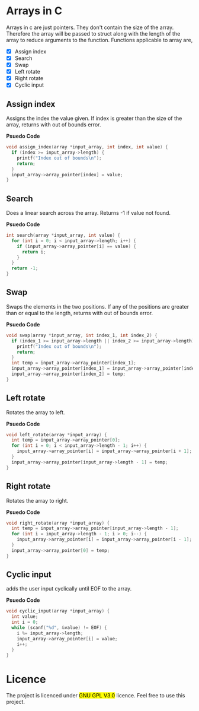 # Arrays in C
Arrays in c are just pointers. They don't contain the size of the array. Therefore the array will be passed to struct along with the length of the array to reduce arguments
to the function. Functions applicable to array are,

- [x] Assign index
- [x] Search
- [x] Swap
- [x] Left rotate
- [x] Right rotate
- [x] Cyclic input
## Assign index
Assigns the index the value given. If index is greater than the size of the array, returns with out of bounds error.

__Psuedo Code__
```c
void assign_index(array *input_array, int index, int value) {
  if (index >= input_array->length) {
    printf("Index out of bounds\n");
    return;
  }
  input_array->array_pointer[index] = value;
}
```
## Search
Does a linear search across the array. Returns -1 if value not found.

__Psuedo Code__
```c
int search(array *input_array, int value) {
  for (int i = 0; i < input_array->length; i++) {
    if (input_array->array_pointer[i] == value) {
      return i;
    }
  }
  return -1;
}
```
## Swap
Swaps the elements in the two positions. If any of the positions are greater than or equal to the length, returns with out of bounds error.

__Psuedo Code__
```c
void swap(array *input_array, int index_1, int index_2) {
  if (index_1 >= input_array->length || index_2 >= input_array->length) {
    printf("Index out of bounds\n");
    return;
  }
  int temp = input_array->array_pointer[index_1];
  input_array->array_pointer[index_1] = input_array->array_pointer[index_2];
  input_array->array_pointer[index_2] = temp;
}
```
## Left rotate
Rotates the array to left.

__Psuedo Code__
```c
void left_rotate(array *input_array) {
  int temp = input_array->array_pointer[0];
  for (int i = 0; i < input_array->length - 1; i++) {
    input_array->array_pointer[i] = input_array->array_pointer[i + 1];
  }
  input_array->array_pointer[input_array->length - 1] = temp;
}
```
## Right rotate
Rotates the array to right.

__Psuedo Code__
```c
void right_rotate(array *input_array) {
  int temp = input_array->array_pointer[input_array->length - 1];
  for (int i = input_array->length - 1; i > 0; i--) {
    input_array->array_pointer[i] = input_array->array_pointer[i - 1];
  }
  input_array->array_pointer[0] = temp;
}
```
## Cyclic input
adds the user input cyclically until EOF to the array.

__Psuedo Code__
```c
void cyclic_input(array *input_array) {
  int value;
  int i = 0;
  while (scanf("%d", &value) != EOF) {
    i %= input_array->length;
    input_array->array_pointer[i] = value;
    i++;
  }
}
```
# Licence
The project is licenced under <mark> GNU GPL V3.0</mark> licence. Feel free to use this project.
